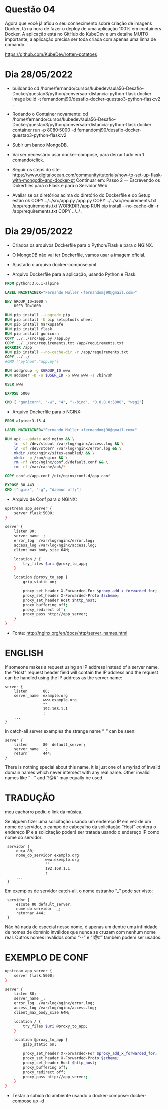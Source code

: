 

# Questão 04
Agora que você já afiou o seu conhecimento sobre criação de imagens Docker, tá na
hora de fazer o deploy de uma aplicação 100% em containers Docker. A aplicação está
no GitHub do KubeDev e um detalhe MUITO importante, a aplicação precisa ser toda
criada com apenas uma linha de comando.

<https://github.com/KubeDev/rotten-potatoes>





# Dia 28/05/2022


- buildando
cd /home/fernando/cursos/kubedev/aula56-Desafio-Docker/questao3/python/conversao-distancia-python-flask
docker image build -t fernandomj90/desafio-docker-questao3-python-flask:v2 .


- Rodando o Container novamente:
cd /home/fernando/cursos/kubedev/aula56-Desafio-Docker/questao3/python/conversao-distancia-python-flask
docker container run -p 8080:5000 -d fernandomj90/desafio-docker-questao3-python-flask:v2



- Subir um banco MongoDB.
- Vai ser necessário usar docker-compose, para deixar tudo em 1 comando/click.




- Seguir os steps do site:
<https://www.digitalocean.com/community/tutorials/how-to-set-up-flask-with-mongodb-and-docker-pt>
Continuar em:
Passo 2 — Escrevendo os Dokerfiles para o Flask e para o Servidor Web



- Avaliar se os diretórios acima do diretório do Dockerfile e do Setup estão ok
    COPY ../../src/app.py /app.py
    COPY ../../src/requirements.txt /app/requirements.txt
    WORKDIR /app
    RUN pip install --no-cache-dir -r /app/requirements.txt
    COPY ../../ .





# Dia 29/05/2022

- Criados os arquivos Dockerfile para o Python/Flask e para o NGINX.
- O MongoDB não vai ter Dockerfile, vamos usar a imagem oficial.
- Ajustado o arquivo docker-compose.yml


- Arquivo Dockerfile para a aplicação, usando Python e Flask:
~~~~Dockerfile
FROM python:3.6.1-alpine

LABEL MAINTAINER="Fernando Muller <fernandomj90@gmail.com>"

ENV GROUP_ID=1000 \
    USER_ID=1000

RUN pip install --upgrade pip
RUN pip install -U pip setuptools wheel
RUN pip install markupsafe
RUN pip install flask
RUN pip install gunicorn
COPY ../../src/app.py /app.py
COPY ../../src/requirements.txt /app/requirements.txt
WORKDIR /app
RUN pip install --no-cache-dir -r /app/requirements.txt
COPY ../../ .
#CMD ["python","app.py"]

RUN addgroup -g $GROUP_ID www
RUN adduser -D -u $USER_ID -G www www -s /bin/sh

USER www

EXPOSE 5000

CMD [ "gunicorn", "-w", "4", "--bind", "0.0.0.0:5000", "wsgi"]
~~~~


- Arquivo Dockerfile para o NGINX:
~~~~Dockerfile
FROM alpine:3.15.4

LABEL MAINTAINER="Fernando Muller <fernandomj90@gmail.com>"

RUN apk --update add nginx && \
    ln -sf /dev/stdout /var/log/nginx/access.log && \
    ln -sf /dev/stderr /var/log/nginx/error.log && \
    mkdir /etc/nginx/sites-enabled/ && \
    mkdir -p /run/nginx && \
    rm -rf /etc/nginx/conf.d/default.conf && \
    rm -rf /var/cache/apk/*

COPY conf.d/app.conf /etc/nginx/conf.d/app.conf

EXPOSE 80 443
CMD ["nginx", "-g", "daemon off;"]
~~~~



- Arquivo de Conf para o NGINX:
~~~~bash
upstream app_server {
    server flask:5000;
}

server {
    listen 80;
    server_name _;
    error_log  /var/log/nginx/error.log;
    access_log /var/log/nginx/access.log;
    client_max_body_size 64M;

    location / {
        try_files $uri @proxy_to_app;
    }

    location @proxy_to_app {
        gzip_static on;

        proxy_set_header X-Forwarded-For $proxy_add_x_forwarded_for;
        proxy_set_header X-Forwarded-Proto $scheme;
        proxy_set_header Host $http_host;
        proxy_buffering off;
        proxy_redirect off;
        proxy_pass http://app_server;
    }
}
~~~~


- Fonte:
<http://nginx.org/en/docs/http/server_names.html>

# ####################################################################################################################################################################
# ENGLISH
 If someone makes a request using an IP address instead of a server name, the “Host” request header field will contain the IP address and the request can be handled using the IP address as the server name:

    server {
        listen       80;
        server_name  example.org
                     www.example.org
                     ""
                     192.168.1.1
                     ;
        ...
    }

In catch-all server examples the strange name “_” can be seen:

    server {
        listen       80  default_server;
        server_name  _;
        return       444;
    }

There is nothing special about this name, it is just one of a myriad of invalid domain names which never intersect with any real name. Other invalid names like “--” and “!@#” may equally be used. 





# ####################################################################################################################################################################
#  TRADUÇÃO
meu cachorro pediu o link da música.



  Se alguém fizer uma solicitação usando um endereço IP em vez de um nome de servidor, o campo de cabeçalho da solicitação “Host” conterá o endereço IP e a solicitação poderá ser tratada usando o endereço IP como nome do servidor:

     servidor {
         ouça 80;
         nome_do_servidor exemplo.org
                      www.exemplo.org
                      ""
                      192.168.1.1
                      ;
         ...
     }

Em exemplos de servidor catch-all, o nome estranho “_” pode ser visto:

     servidor {
         escute 80 default_server;
         nome do servidor  _;
         retornar 444;
     }

Não há nada de especial nesse nome, é apenas um dentre uma infinidade de nomes de domínio inválidos que nunca se cruzam com nenhum nome real. Outros nomes inválidos como “--” e “!@#” também podem ser usados.




# ####################################################################################################################################################################
# EXEMPLO DE CONF
~~~~bash
upstream app_server {
    server flask:5000;
}

server {
    listen 80;
    server_name _;
    error_log  /var/log/nginx/error.log;
    access_log /var/log/nginx/access.log;
    client_max_body_size 64M;

    location / {
        try_files $uri @proxy_to_app;
    }

    location @proxy_to_app {
        gzip_static on;

        proxy_set_header X-Forwarded-For $proxy_add_x_forwarded_for;
        proxy_set_header X-Forwarded-Proto $scheme;
        proxy_set_header Host $http_host;
        proxy_buffering off;
        proxy_redirect off;
        proxy_pass http://app_server;
    }
}
~~~~




- Testar a subida do ambiente usando o docker-compose:
docker-compose up -d
